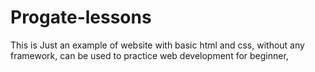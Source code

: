 # Progate-lessons
This is Just an example of website with basic html and css, without any framework, can be used to practice web development for beginner, 
